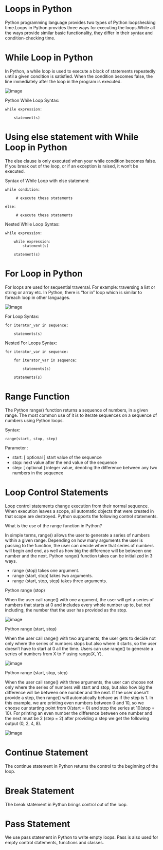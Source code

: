 # Loops in Python
Python programming language provides two types of Python loopshecking time.Loops in Python provides three ways for executing the loops.While all the ways provide similar basic functionality, they differ in their syntax and condition-checking time.
# While Loop in Python
In Python, a while loop is used to execute a block of statements repeatedly until a given condition is satisfied. When the condition becomes false, the line immediately after the loop in the program is executed.

![image](https://github.com/PrithivRaaj/LearnPython/assets/111727780/87ff84aa-10f1-442e-8d2c-d541cfc161ec)


Python While Loop Syntax:

    while expression:

        statement(s)
    
# Using else statement with While Loop in Python
The else clause is only executed when your while condition becomes false. If you break out of the loop, or if an exception is raised, it won’t be executed. 

Syntax of While Loop with else statement:

    while condition:

         # execute these statements
     
    else:

         # execute these statements

Nested While Loop Syntax:

    while expression:

        while expression: 
            statement(s)
        
        statement(s)

# For Loop in Python
For loops are used for sequential traversal. For example: traversing a list or string or array etc. In Python, there is “for in” loop which is similar to foreach loop in other languages.

![image](https://github.com/PrithivRaaj/LearnPython/assets/111727780/1fb1ce35-69ab-45ae-ad78-1cd0d655f5e6)


For Loop Syntax:

    for iterator_var in sequence:

        statements(s)
    
Nested For Loops Syntax:

    for iterator_var in sequence:

        for iterator_var in sequence:
    
            statements(s)
        
        statements(s)
# Range Function
The Python range() function returns a sequence of numbers, in a given range. The most common use of it is to iterate sequences on a sequence of numbers using Python loops.

Syntax: 

    range(start, stop, step)

Parameter :

* start: [ optional ] start value of the sequence
* stop: next value after the end value of the sequence
* step: [ optional ] integer value, denoting the difference between any two numbers in the sequence
# Loop Control Statements
Loop control statements change execution from their normal sequence. When execution leaves a scope, all automatic objects that were created in that scope are destroyed. Python supports the following control statements.

What is the use of the range function in Python?

In simple terms, range() allows the user to generate a series of numbers within a given range. Depending on how many arguments the user is passing to the function, the user can decide where that series of numbers will begin and end, as well as how big the difference will be between one number and the next. Python range() function takes can be initialized in 3 ways.

* range (stop) takes one argument.
* range (start, stop) takes two arguments.
* range (start, stop, step) takes three arguments.

Python range (stop)

When the user call range() with one argument, the user will get a series of numbers that starts at 0 and includes every whole number up to, but not including, the number that the user has provided as the stop.

![image](https://github.com/PrithivRaaj/LearnPython/assets/111727780/ffdb3584-eec8-4be9-99b1-2046de35e77a)

Python range (start, stop)

When the user call range() with two arguments, the user gets to decide not only where the series of numbers stops but also where it starts, so the user doesn’t have to start at 0 all the time. Users can use range() to generate a series of numbers from X to Y using range(X, Y).

![image](https://github.com/PrithivRaaj/LearnPython/assets/111727780/eaa0caf2-2861-422d-901d-7e1a3b19b6fd)

Python range (start, stop, step)

When the user call range() with three arguments, the user can choose not only where the series of numbers will start and stop, but also how big the difference will be between one number and the next. If the user doesn’t provide a step, then range() will automatically behave as if the step is 1. In this example, we are printing even numbers between 0 and 10, so we choose our starting point from 0(start = 0) and stop the series at 10(stop = 10). For printing an even number the difference between one number and the next must be 2 (step = 2) after providing a step we get the following output (0, 2, 4, 8).

![image](https://github.com/PrithivRaaj/LearnPython/assets/111727780/a4288249-18a0-4d5c-8622-52e831b6ffe3)

# Continue Statement
The continue statement in Python returns the control to the beginning of the loop.

# Break Statement
The break statement in Python brings control out of the loop.

# Pass Statement
We use pass statement in Python to write empty loops. Pass is also used for empty control statements, functions and classes.
   
